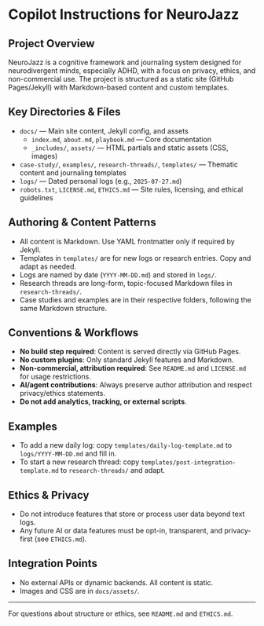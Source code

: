 # Copilot Instructions for NeuroJazz

## Project Overview
NeuroJazz is a cognitive framework and journaling system designed for neurodivergent minds, especially ADHD, with a focus on privacy, ethics, and non-commercial use. The project is structured as a static site (GitHub Pages/Jekyll) with Markdown-based content and custom templates.

## Key Directories & Files
- `docs/` — Main site content, Jekyll config, and assets
  - `index.md`, `about.md`, `playbook.md` — Core documentation
  - `_includes/`, `assets/` — HTML partials and static assets (CSS, images)
- `case-study/`, `examples/`, `research-threads/`, `templates/` — Thematic content and journaling templates
- `logs/` — Dated personal logs (e.g., `2025-07-27.md`)
- `robots.txt`, `LICENSE.md`, `ETHICS.md` — Site rules, licensing, and ethical guidelines

## Authoring & Content Patterns
- All content is Markdown. Use YAML frontmatter only if required by Jekyll.
- Templates in `templates/` are for new logs or research entries. Copy and adapt as needed.
- Logs are named by date (`YYYY-MM-DD.md`) and stored in `logs/`.
- Research threads are long-form, topic-focused Markdown files in `research-threads/`.
- Case studies and examples are in their respective folders, following the same Markdown structure.

## Conventions & Workflows
- **No build step required**: Content is served directly via GitHub Pages.
- **No custom plugins**: Only standard Jekyll features and Markdown.
- **Non-commercial, attribution required**: See `README.md` and `LICENSE.md` for usage restrictions.
- **AI/agent contributions**: Always preserve author attribution and respect privacy/ethics statements.
- **Do not add analytics, tracking, or external scripts**.

## Examples
- To add a new daily log: copy `templates/daily-log-template.md` to `logs/YYYY-MM-DD.md` and fill in.
- To start a new research thread: copy `templates/post-integration-template.md` to `research-threads/` and adapt.

## Ethics & Privacy
- Do not introduce features that store or process user data beyond text logs.
- Any future AI or data features must be opt-in, transparent, and privacy-first (see `ETHICS.md`).

## Integration Points
- No external APIs or dynamic backends. All content is static.
- Images and CSS are in `docs/assets/`.

---

For questions about structure or ethics, see `README.md` and `ETHICS.md`.
